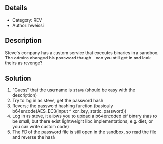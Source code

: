 ## Details

- Category: REV
- Author:   hweissi

## Description

Steve's company has a custom service that executes binaries in a sandbox.
The admins changed his password though - can you still get in and leak theirs as revenge?

## Solution

1. "Guess" that the username is `steve` (should be easy with the description)
2. Try to log in as steve, get the password hash
3. Reverse the password hashing function (basically b64encode(AES_ECB(input ^ xor_key, static_password))
4. Log in as steve, it allows you to upload a b64encoded elf binary (has to be small, but there exist lightweight libc implementations, e.g. diet, or you can write custom code)
5. The FD of the password file is still open in the sandbox, so read the file and reverse the hash
